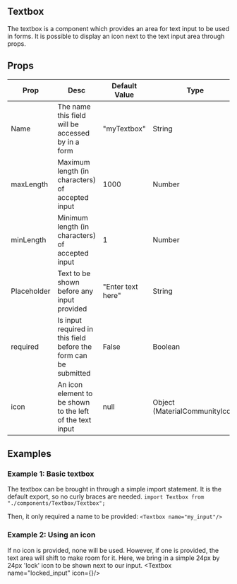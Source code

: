 ## Textbox
The textbox is a component which provides an area for text input to be used in forms. It is possible to display an icon next to the
text input area through props. 

## Props
| Prop         | Desc     | Default Value | Type | Required |
|--------------|-----------|------------|--------|----------|
| Name | The name this field will be accessed by in a form     | "myTextbox"        |  String              | Yes|
| maxLength      | Maximum length (in characters) of accepted input  | 1000       |  Number    | No|
| minLength      | Minimum length (in characters) of accepted input  | 1       |  Number    | No|
| Placeholder      | Text to be shown before any input provided  | "Enter text here"       |  String    | No|
| required      | Is input required in this field before the form can be submitted  | False       |  Boolean    | No|
| icon      | An icon element to be shown to the left of the text input | null       |  Object (MaterialCommunityIcon)    | No|


## Examples
### Example 1: Basic textbox
The textbox can be brought in through a simple import statement. It is the default export, so no curly braces are needed.
`import Textbox from "./components/Textbox/Textbox";`

Then, it only required a name to be provided:
`<Textbox name="my_input"/>`

### Example 2: Using an icon
If no icon is provided, none will be used. However, if one is provided, the text area will shift to make room for it.
Here, we bring in a simple 24px by 24px 'lock' icon to be shown next to our input. 
<Textbox name="locked_input" icon={<MaterialCommunityIcons name="lock" size={24}/>}/>
